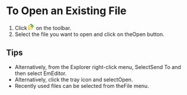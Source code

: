 # To Open an Existing File

1. Click
![Open](../../images/fileopen.gif) on the
toolbar.
2. Select the file you want to open and click on theOpen button.

## Tips

- Alternatively, from the Explorer right-click menu, SelectSend To and then
select EmEditor.
- Alternatively, click the tray icon and selectOpen.
- Recently used files can be selected from theFile menu.
